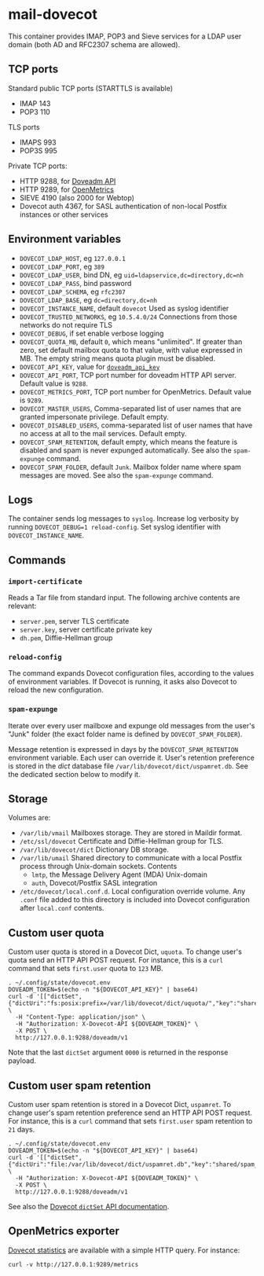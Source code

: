 # mail-dovecot

This container provides IMAP, POP3 and Sieve services for
a LDAP user domain (both AD and RFC2307 schema are allowed).


## TCP ports


Standard public TCP ports (STARTTLS is available)

- IMAP 143
- POP3 110

TLS ports

- IMAPS 993
- POP3S 995

Private TCP ports:

- HTTP 9288, for [Doveadm API](https://doc.dovecot.org/admin_manual/doveadm_http_api/)
- HTTP 9289, for
  [OpenMetrics](https://doc.dovecot.org/configuration_manual/stats/openmetrics/)
- SIEVE 4190 (also 2000 for Webtop)
- Dovecot auth 4367, for SASL authentication of non-local Postfix
  instances or other services

## Environment variables

- `DOVECOT_LDAP_HOST`, eg `127.0.0.1`
- `DOVECOT_LDAP_PORT`, eg `389`
- `DOVECOT_LDAP_USER`, bind DN, eg `uid=ldapservice,dc=directory,dc=nh`
- `DOVECOT_LDAP_PASS`, bind password
- `DOVECOT_LDAP_SCHEMA`, eg `rfc2307`
- `DOVECOT_LDAP_BASE`, eg `dc=directory,dc=nh`
- `DOVECOT_INSTANCE_NAME`, default `dovecot` Used as syslog identifier
- `DOVECOT_TRUSTED_NETWORKS`, eg `10.5.4.0/24` Connections from those
  networks do not require TLS
- `DOVECOT_DEBUG`, if set enable verbose logging
- `DOVECOT_QUOTA_MB`, default `0`, which means "unlimited". If greater
  than zero, set default mailbox quota to that value, with value expressed
  in MB. The empty string means quota plugin must be disabled.
- `DOVECOT_API_KEY`, value for [`doveadm_api_key`](https://doc.dovecot.org/settings/core/#core_setting-doveadm_api_key)
- `DOVECOT_API_PORT`, TCP port number for doveadm HTTP API server. Default
  value is `9288`.
- `DOVECOT_METRICS_PORT`, TCP port number for OpenMetrics. Default value is `9289`.
- `DOVECOT_MASTER_USERS`, Comma-separated list of user names that are
  granted impersonate privilege. Default empty.
- `DOVECOT_DISABLED_USERS`, comma-separated list of user names that have
  no access at all to the mail services. Default empty.
- `DOVECOT_SPAM_RETENTION`, default empty, which means the feature is disabled and spam is never expunged automatically. See also the `spam-expunge` command.
- `DOVECOT_SPAM_FOLDER`, default `Junk`. Mailbox folder name where spam messages are moved. See also the `spam-expunge` command.

## Logs

The container sends log messages to `syslog`. Increase log verbosity by
running `DOVECOT_DEBUG=1 reload-config`. Set syslog identifier with
`DOVECOT_INSTANCE_NAME`.

## Commands

### `import-certificate`

Reads a Tar file from standard input. The following archive contents are
relevant:

- `server.pem`, server TLS certificate
- `server.key`, server certificate private key
- `dh.pem`, Diffie-Hellman group

### `reload-config`

The command expands Dovecot configuration files, according to the values
of environment variables. If Dovecot is running, it asks also Dovecot to
reload the new configuration.

### `spam-expunge`

Iterate over every user mailboxe and expunge old messages from the user's
"Junk" folder (the exact folder name is defined by `DOVECOT_SPAM_FOLDER`).

Message retention is expressed in days by the `DOVECOT_SPAM_RETENTION`
environment variable. Each user can override it. User's retention
preference is stored in the _dict_ database file
`/var/lib/dovecot/dict/uspamret.db`. See the dedicated section below to
modify it.

## Storage

Volumes are:

- `/var/lib/vmail` Mailboxes storage. They are stored in Maildir format.
- `/etc/ssl/dovecot` Certificate and Diffie-Hellman group for TLS.
- `/var/lib/dovecot/dict` Dictionary DB storage.
- `/var/lib/umail` Shared directory to communicate with a local Postfix
  process through Unix-domain sockets. Contents
     * `lmtp`, the Message Delivery Agent (MDA) Unix-domain
     * `auth`, Dovecot/Postfix SASL integration
- `/etc/dovecot/local.conf.d`. Local configuration override volume. Any
  `.conf` file added to this directory is included into Dovecot
  configuration after `local.conf` contents.

## Custom user quota

Custom user quota is stored in a Dovecot Dict, `uquota`. To change user's
quota send an HTTP API POST request. For instance, this is a `curl`
command that sets `first.user` quota to `123` MB.

```shell
. ~/.config/state/dovecot.env
DOVEADM_TOKEN=$(echo -n "${DOVECOT_API_KEY}" | base64)
curl -d '[["dictSet",{"dictUri":"fs:posix:prefix=/var/lib/dovecot/dict/uquota/","key":"shared/first.user","value":"123"},"0000"]]' \
  -H "Content-Type: application/json" \
  -H "Authorization: X-Dovecot-API ${DOVEADM_TOKEN}" \
  -X POST \
  http://127.0.0.1:9288/doveadm/v1
```

Note that the last `dictSet` argument `0000` is returned in the response
payload.

## Custom user spam retention

Custom user spam retention is stored in a Dovecot Dict, `uspamret`. To
change user's spam retention preference send an HTTP API POST request. For
instance, this is a `curl` command that sets `first.user` spam retention
to `21` days.

```shell
. ~/.config/state/dovecot.env
DOVEADM_TOKEN=$(echo -n "${DOVECOT_API_KEY}" | base64)
curl -d '[["dictSet",{"dictUri":"file:/var/lib/dovecot/dict/uspamret.db","key":"shared/spam_retention/first.user","value":"21"},"id000"]]' \
  -H "Authorization: X-Dovecot-API ${DOVEADM_TOKEN}" \
  -X POST \
  http://127.0.0.1:9288/doveadm/v1
```

See also the [Dovecot `dictSet` API
documentation](https://doc.dovecot.org/admin_manual/doveadm_http_api/#doveadm-dict-set).

## OpenMetrics exporter

[Dovecot
statistics](https://doc.dovecot.org/configuration_manual/stats/openmetrics/)
are available with a simple HTTP query. For instance:

    curl -v http://127.0.0.1:9289/metrics
